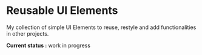 # Reusable UI Elements

My collection of simple UI Elements to reuse, restyle and add functionalities in other projects.

**Current status :** work in progress